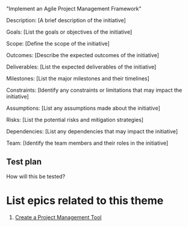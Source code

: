 "Implement an Agile Project Management Framework"

Description: [A brief description of the initiative]

Goals: [List the goals or objectives of the initiative]

Scope: [Define the scope of the initiative]

Outcomes: [Describe the expected outcomes of the initiative]

Deliverables: [List the expected deliverables of the initiative]

Milestones: [List the major milestones and their timelines]

Constraints: [Identify any constraints or limitations that may impact the initiative]

Assumptions: [List any assumptions made about the initiative]

Risks: [List the potential risks and mitigation strategies]

Dependencies: [List any dependencies that may impact the initiative]

Team: [Identify the team members and their roles in the initiative]

## Test plan
How will this be tested?

# List epics related to this theme
1. [Create a Project Management Tool](epics/epic_create_project_management_tool.md)